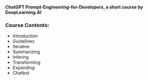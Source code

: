 #### ChatGPT Prompt-Engineering-for-Developers, a short course by DeepLearning.AI

### Course Contents:
 - Introduction
 - Guidelines
 - Iterative
 - Summarizing
 - Infering
 - Transforming
 - Expanding
 - Chatbot


